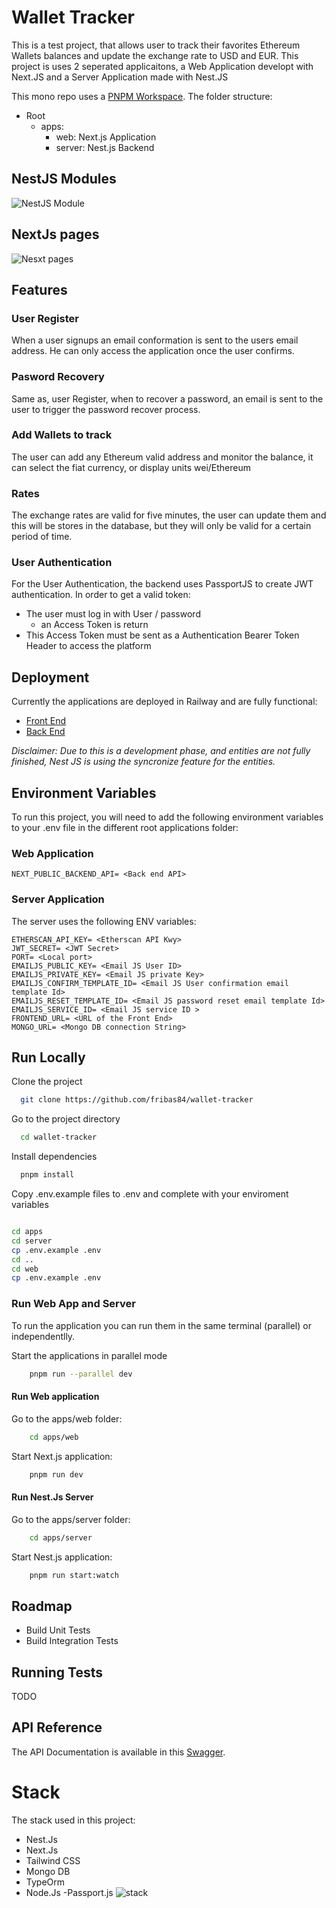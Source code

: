 
# Wallet Tracker

This is a test project, that allows user to track their favorites Ethereum Wallets balances and update the exchange rate to USD and EUR.
This project is uses 2 seperated applicaitons, a Web Application developt with Next.JS and a Server Application made with Nest.JS

This mono repo uses a [PNPM Workspace](https://pnpm.io/workspaces). The folder structure:

- Root
    - apps:
        -  web: Next.js Application
        -  server: Nest.js Backend 

## NestJS Modules
![NestJS Module](https://github.com/fribas84/wallet-tracker/blob/main/desing/backend-NestJsmodules.png)

## NextJs pages
![Nesxt pages](https://github.com/fribas84/wallet-tracker/blob/main/desing/backend-UI.png)
## Features

### User Register
When a user signups an email conformation is sent to the users email address. He can only access the application once the user confirms.

### Pasword Recovery
Same as, user Register, when to recover a password, an email is sent to the user to trigger the password recover process.

### Add Wallets to track
The user can add any Ethereum valid address and monitor the balance, it can select the fiat currency, or display units wei/Ethereum

### Rates
The exchange rates are valid for five minutes, the user can update them and this will be stores in the database, but they will only be valid for a certain period of time. 

### User Authentication
For the User Authentication, the backend uses PassportJS to create JWT authentication. In order to get a valid token:
- The user must log in with User / password
    - an Access Token is return
- This Access Token must be sent as a Authentication Bearer Token Header to access the platform

## Deployment

Currently the applications are deployed in Railway and are fully functional:

- [Front End](https://nextjs-web-production.up.railway.app/)
- [Back End](https://nest-js-server-production.up.railway.app/)

*Disclaimer: Due to this is a development phase, and entities are not fully finished, Nest JS is using the syncronize feature for the entities.*

## Environment Variables

To run this project, you will need to add the following environment variables to your .env file in the different root applications folder:

### Web Application
```
NEXT_PUBLIC_BACKEND_API= <Back end API>
```

### Server Application

The server uses the following ENV variables:

```
ETHERSCAN_API_KEY= <Etherscan API Kwy>
JWT_SECRET= <JWT Secret>
PORT= <Local port>
EMAILJS_PUBLIC_KEY= <Email JS User ID>
EMAILJS_PRIVATE_KEY= <Email JS private Key>
EMAILJS_CONFIRM_TEMPLATE_ID= <Email JS User confirmation email template Id>
EMAILJS_RESET_TEMPLATE_ID= <Email JS password reset email template Id>
EMAILJS_SERVICE_ID= <Email JS service ID >
FRONTEND_URL= <URL of the Front End>
MONGO_URL= <Mongo DB connection String>
```



## Run Locally

Clone the project

```bash
  git clone https://github.com/fribas84/wallet-tracker
```

Go to the project directory

```bash
  cd wallet-tracker
```

Install dependencies

```bash
  pnpm install
```

Copy .env.example files to .env and complete with your enviroment variables

```bash

cd apps
cd server
cp .env.example .env
cd ..
cd web
cp .env.example .env
```

### Run Web App and Server
To run the application you can run them in the same terminal (parallel) or independentlly.

Start the applications in parallel mode

```bash
    pnpm run --parallel dev
```

#### Run Web application 

Go to the apps/web folder:
```bash
    cd apps/web
````

Start Next.js application:

```bash
    pnpm run dev
````

#### Run Nest.Js Server


Go to the apps/server folder:
```bash
    cd apps/server
````

Start Nest.js application:

```bash
    pnpm run start:watch
```




## Roadmap


- Build Unit Tests
- Build Integration Tests


## Running Tests

TODO


## API Reference

The API Documentation is available in this [Swagger](https://nest-js-server-production.up.railway.app/api/).

# Stack

The stack used in this project:
- Nest.Js
- Next.Js
- Tailwind CSS
- Mongo DB
- TypeOrm
- Node.Js
-Passport.js
![stack](https://github.com/fribas84/wallet-tracker/blob/main/desing/backend-Libraries.png)